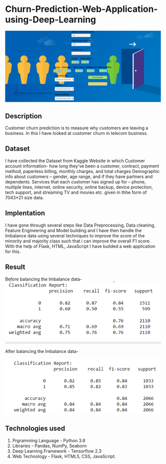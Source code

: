 # Churn-Prediction-Web-Application-using-Deep-Learning
![plot](./Screen.png)

## Description
Customer churn prediction is to measure why customers are leaving a business. In this I have looked at customer churn in telecom business.

## Dataset
I have collected the Dataset from Kaggle Website in which Customer account information- how long they’ve been a customer, contract, payment method, paperless billing, monthly charges, and total charges Demographic info about customers – gender, age range, and if they have partners and dependents. Services that each customer has signed up for – phone, multiple lines, internet, online security, online backup, device protection, tech support, and streaming TV and movies etc. given in thhe form of 7043*21 size data.


## Implentation
I have gone through several steps like Data Preprocessing, Data cleaning, Feature Engineering and Model building and I have then handle the Imbalance data using several techniques to improve the score of the minority and majority class such that i can improve the overall F1 score. 
With the help of Flask, HTML, JavaScript I have builded a web application for this.

## Result
Before balancing the Imbalance data-
![plot](./3472.png)

After balancing the Imbalance data-

![plot](./3474.png)


## Technologies used

1. Prgramming Language - Python 3.8
2. Libraries - Pandas, NumPy, Seaborn
3. Deep Learning Framework - Tensorflow 2.3
4. Web Technology - Flask, HTML5, CSS, JavaScript.
